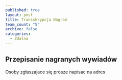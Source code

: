 ```yaml
---
published: true
layout: post
title: Transskrypcja Nagrań
team_count: "5"
archive: false
categories: 
  - Zdalna
---
```


## Przepisanie nagranych wywiadów

Osoby zgłaszajace się prosze napisac na adres
